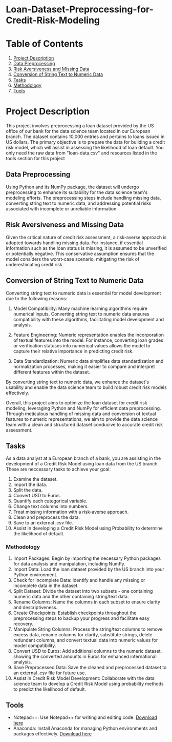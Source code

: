 # Loan-Dataset-Preprocessing-for-Credit-Risk-Modeling

# Table of Contents
1. [Project Description](#project-description)
2. [Data Preprocessing](#data-preprocessing)
3. [Risk Aversiveness and Missing Data](#risk-aversiveness-and-missing-data)
4. [Conversion of String Text to Numeric Data](#conversion-of-string-text-to-numeric-data)
5. [Tasks](#tasks)
6. [Methodology](#methodology)
7. [Tools](#tools)
   


# Project Description
This project involves preprocessing a loan dataset provided by the US office of our bank for the data science team located in our European branch. The dataset contains 10,000 entries and pertains to loans issued in US dollars. The primary objective is to prepare the data for building a credit risk model, which will assist in assessing the likelihood of loan default. You only need the raw data from "loan-data.csv" and resources listed in the tools section for this project

## Data Preprocessing
Using Python and its NumPy package, the dataset will undergo preprocessing to enhance its suitability for the data science team's modeling efforts. The preprocessing steps include handling missing data, converting string text to numeric data, and addressing potential risks associated with incomplete or unreliable information.

## Risk Aversiveness and Missing Data
Given the critical nature of credit risk assessment, a risk-averse approach is adopted towards handling missing data. For instance, if essential information such as the loan status is missing, it is assumed to be unverified or potentially negative. This conservative assumption ensures that the model considers the worst-case scenario, mitigating the risk of underestimating credit risk.

## Conversion of String Text to Numeric Data
Converting string text to numeric data is essential for model development due to the following reasons:

1. Model Compatibility: Many machine learning algorithms require numerical inputs. Converting string text to numeric data ensures compatibility with these algorithms, facilitating model development and analysis.

2. Feature Engineering: Numeric representation enables the incorporation of textual features into the model. For instance, converting loan grades or verification statuses into numerical values allows the model to capture their relative importance in predicting credit risk.

3. Data Standardization: Numeric data simplifies data standardization and normalization processes, making it easier to compare and interpret different features within the dataset.

By converting string text to numeric data, we enhance the dataset's usability and enable the data science team to build robust credit risk models effectively.

Overall, this project aims to optimize the loan dataset for credit risk modeling, leveraging Python and NumPy for efficient data preprocessing. Through meticulous handling of missing data and conversion of textual features to numeric representations, we aim to provide the data science team with a clean and structured dataset conducive to accurate credit risk assessment.



## Tasks
As a data analyst at a European branch of a bank, you are assisting in the development of a Credit Risk Model using loan data from the US branch. These are neccessary tasks to achieve your goal:

1. Examine the dataset.
2. Import the data.
3. Split the data.
4. Convert USD to Euros.
5. Quantify each categorical variable.
6. Change text columns into numbers.
7. Treat missing information with a risk-averse approach.
8. Clean and preprocess the data.
9. Save to an external .csv file.
10. Assist in developing a Credit Risk Model using Probability to determine the likelihood of default.

### Methodology

1. Import Packages: Begin by importing the necessary Python packages for data analysis and manipulation, including NumPy.
2. Import Data: Load the loan dataset provided by the US branch into your Python environment.
3. Check for Incomplete Data: Identify and handle any missing or incomplete data in the dataset.
4. Split Dataset: Divide the dataset into two subsets - one containing numeric data and the other containing string/text data.
5. Rename Columns: Name the columns in each subset to ensure clarity and descriptiveness.
6. Create Checkpoints: Establish checkpoints throughout the preprocessing steps to backup your progress and facilitate easy recovery.
7. Manipulate String Columns: Process the string/text columns to remove excess data, rename columns for clarity, substitute strings, delete redundant columns, and convert textual data into numeric values for model compatibility.
8. Convert USD to Euros: Add additional columns to the numeric dataset, showing the converted amounts in Euros for enhanced international analysis.
9. Save Preprocessed Data: Save the cleaned and preprocessed dataset to an external .csv file for future use.
10. Assist in Credit Risk Model Development: Collaborate with the data science team to develop a Credit Risk Model using probability methods to predict the likelihood of default.

## Tools

- Notepad++: Use Notepad++ for writing and editing code. [Download here](https://notepad-plus-plus.org/downloads/)
- Anaconda: Install Anaconda for managing Python environments and packages effectively. [Download here](https://www.anaconda.com/download/)


